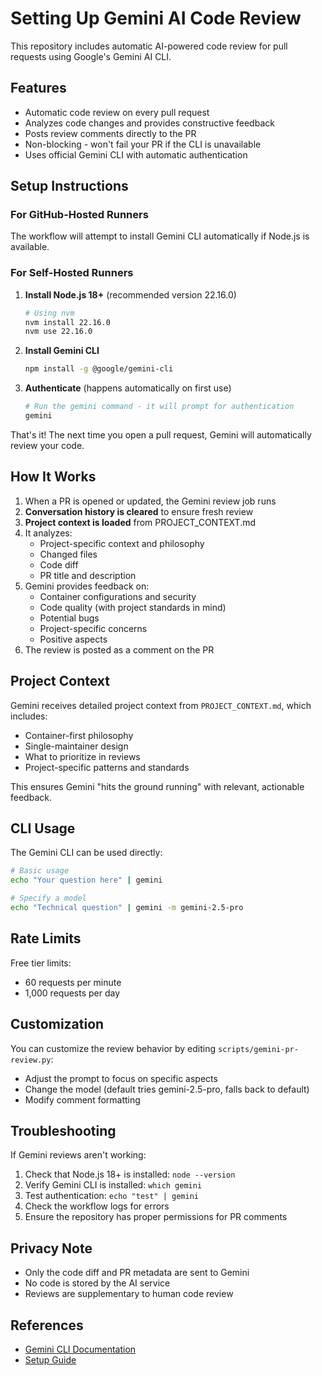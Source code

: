 # Setting Up Gemini AI Code Review

This repository includes automatic AI-powered code review for pull requests using Google's Gemini AI CLI.

## Features

- Automatic code review on every pull request
- Analyzes code changes and provides constructive feedback
- Posts review comments directly to the PR
- Non-blocking - won't fail your PR if the CLI is unavailable
- Uses official Gemini CLI with automatic authentication

## Setup Instructions

### For GitHub-Hosted Runners

The workflow will attempt to install Gemini CLI automatically if Node.js is available.

### For Self-Hosted Runners

1. **Install Node.js 18+** (recommended version 22.16.0)
   ```bash
   # Using nvm
   nvm install 22.16.0
   nvm use 22.16.0
   ```

2. **Install Gemini CLI**
   ```bash
   npm install -g @google/gemini-cli
   ```

3. **Authenticate** (happens automatically on first use)
   ```bash
   # Run the gemini command - it will prompt for authentication
   gemini
   ```

That's it! The next time you open a pull request, Gemini will automatically review your code.

## How It Works

1. When a PR is opened or updated, the Gemini review job runs
2. **Conversation history is cleared** to ensure fresh review
3. **Project context is loaded** from PROJECT_CONTEXT.md
4. It analyzes:
   - Project-specific context and philosophy
   - Changed files
   - Code diff
   - PR title and description
5. Gemini provides feedback on:
   - Container configurations and security
   - Code quality (with project standards in mind)
   - Potential bugs
   - Project-specific concerns
   - Positive aspects
6. The review is posted as a comment on the PR

## Project Context

Gemini receives detailed project context from `PROJECT_CONTEXT.md`, which includes:
- Container-first philosophy
- Single-maintainer design
- What to prioritize in reviews
- Project-specific patterns and standards

This ensures Gemini "hits the ground running" with relevant, actionable feedback.

## CLI Usage

The Gemini CLI can be used directly:

```bash
# Basic usage
echo "Your question here" | gemini

# Specify a model
echo "Technical question" | gemini -m gemini-2.5-pro
```

## Rate Limits

Free tier limits:
- 60 requests per minute
- 1,000 requests per day

## Customization

You can customize the review behavior by editing `scripts/gemini-pr-review.py`:

- Adjust the prompt to focus on specific aspects
- Change the model (default tries gemini-2.5-pro, falls back to default)
- Modify comment formatting

## Troubleshooting

If Gemini reviews aren't working:

1. Check that Node.js 18+ is installed: `node --version`
2. Verify Gemini CLI is installed: `which gemini`
3. Test authentication: `echo "test" | gemini`
4. Check the workflow logs for errors
5. Ensure the repository has proper permissions for PR comments

## Privacy Note

- Only the code diff and PR metadata are sent to Gemini
- No code is stored by the AI service
- Reviews are supplementary to human code review

## References

- [Gemini CLI Documentation](https://github.com/google/gemini-cli)
- [Setup Guide](https://gist.github.com/AndrewAltimit/fc5ba068b73e7002cbe4e9721cebb0f5)